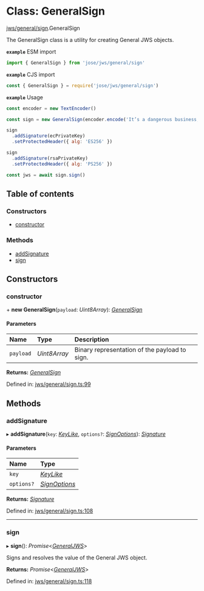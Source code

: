 # Class: GeneralSign

[jws/general/sign](../modules/jws_general_sign.md).GeneralSign

The GeneralSign class is a utility for creating General JWS objects.

**`example`** ESM import
```js
import { GeneralSign } from 'jose/jws/general/sign'
```

**`example`** CJS import
```js
const { GeneralSign } = require('jose/jws/general/sign')
```

**`example`** Usage
```js
const encoder = new TextEncoder()

const sign = new GeneralSign(encoder.encode('It’s a dangerous business, Frodo, going out your door.'))

sign
  .addSignature(ecPrivateKey)
  .setProtectedHeader({ alg: 'ES256' })

sign
  .addSignature(rsaPrivateKey)
  .setProtectedHeader({ alg: 'PS256' })

const jws = await sign.sign()
```

## Table of contents

### Constructors

- [constructor](jws_general_sign.generalsign.md#constructor)

### Methods

- [addSignature](jws_general_sign.generalsign.md#addsignature)
- [sign](jws_general_sign.generalsign.md#sign)

## Constructors

### constructor

\+ **new GeneralSign**(`payload`: *Uint8Array*): [*GeneralSign*](jws_general_sign.generalsign.md)

#### Parameters

| Name | Type | Description |
| :------ | :------ | :------ |
| `payload` | *Uint8Array* | Binary representation of the payload to sign. |

**Returns:** [*GeneralSign*](jws_general_sign.generalsign.md)

Defined in: [jws/general/sign.ts:99](https://github.com/panva/jose/blob/v3.12.3/src/jws/general/sign.ts#L99)

## Methods

### addSignature

▸ **addSignature**(`key`: [*KeyLike*](../types/types.keylike.md), `options?`: [*SignOptions*](../interfaces/types.signoptions.md)): [*Signature*](../interfaces/jws_general_sign.signature.md)

#### Parameters

| Name | Type |
| :------ | :------ |
| `key` | [*KeyLike*](../types/types.keylike.md) |
| `options?` | [*SignOptions*](../interfaces/types.signoptions.md) |

**Returns:** [*Signature*](../interfaces/jws_general_sign.signature.md)

Defined in: [jws/general/sign.ts:108](https://github.com/panva/jose/blob/v3.12.3/src/jws/general/sign.ts#L108)

___

### sign

▸ **sign**(): *Promise*<[*GeneralJWS*](../interfaces/types.generaljws.md)\>

Signs and resolves the value of the General JWS object.

**Returns:** *Promise*<[*GeneralJWS*](../interfaces/types.generaljws.md)\>

Defined in: [jws/general/sign.ts:118](https://github.com/panva/jose/blob/v3.12.3/src/jws/general/sign.ts#L118)
